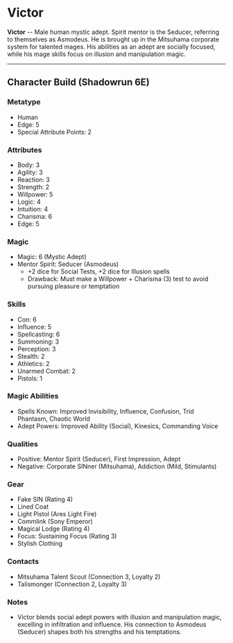# Victor

**Victor** -- Male human mystic adept. Spirit mentor is the Seducer, referring to themselves as Asmodeus. He is brought up in the Mitsuhama corporate system for talented mages. His abilities as an adept are socially focused, while his mage skills focus on illusion and manipulation magic.

---

## Character Build (Shadowrun 6E)

### Metatype
- Human
- Edge: 5
- Special Attribute Points: 2

### Attributes
- Body: 3
- Agility: 3
- Reaction: 3
- Strength: 2
- Willpower: 5
- Logic: 4
- Intuition: 4
- Charisma: 6
- Edge: 5

### Magic
- Magic: 6 (Mystic Adept)
- Mentor Spirit: Seducer (Asmodeus)
    - +2 dice for Social Tests, +2 dice for Illusion spells
    - Drawback: Must make a Willpower + Charisma (3) test to avoid pursuing pleasure or temptation

### Skills
- Con: 6
- Influence: 5
- Spellcasting: 6
- Summoning: 3
- Perception: 3
- Stealth: 2
- Athletics: 2
- Unarmed Combat: 2
- Pistols: 1

### Magic Abilities
- Spells Known: Improved Invisibility, Influence, Confusion, Trid Phantasm, Chaotic World
- Adept Powers: Improved Ability (Social), Kinesics, Commanding Voice

### Qualities
- Positive: Mentor Spirit (Seducer), First Impression, Adept
- Negative: Corporate SINner (Mitsuhama), Addiction (Mild, Stimulants)

### Gear
- Fake SIN (Rating 4)
- Lined Coat
- Light Pistol (Ares Light Fire)
- Commlink (Sony Emperor)
- Magical Lodge (Rating 4)
- Focus: Sustaining Focus (Rating 3)
- Stylish Clothing

### Contacts
- Mitsuhama Talent Scout (Connection 3, Loyalty 2)
- Talismonger (Connection 2, Loyalty 3)

### Notes
- Victor blends social adept powers with illusion and manipulation magic, excelling in infiltration and influence. His connection to Asmodeus (Seducer) shapes both his strengths and his temptations.
